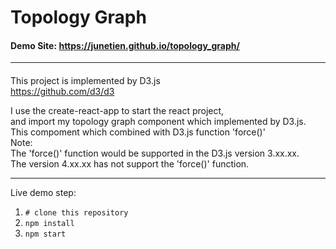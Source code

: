 # Topology Graph
#### Demo Site: https://junetien.github.io/topology_graph/
***
#### 
This project is implemented by D3.js  
https://github.com/d3/d3  

I use the create-react-app to start the react project,  
and import my topology graph component which implemented by D3.js.   
This compoment which combined with D3.js function 'force()'  
Note:   
The 'force()' function would be supported in the D3.js version 3.xx.xx.   
The version 4.xx.xx has not support the 'force()' function.
***
Live demo step:    
1. <code># clone this repository</code> 
2. <code>npm install</code>  
3. <code>npm start</code>
